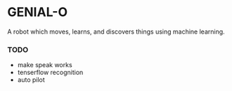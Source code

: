 # GENIAL-O

A robot which moves, learns, and discovers things using machine learning.

### TODO
- make speak works
- tenserflow recognition
- auto pilot
